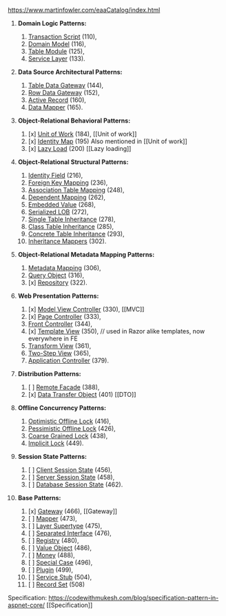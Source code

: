 
https://www.martinfowler.com/eaaCatalog/index.html

1) **Domain Logic Patterns:**
	1) [Transaction Script](https://www.martinfowler.com/eaaCatalog/transactionScript.html) (110), 
	2) [Domain Model](https://www.martinfowler.com/eaaCatalog/domainModel.html) (116),
	3) [Table Module](https://www.martinfowler.com/eaaCatalog/tableModule.html) (125),
	4) [Service Layer](https://www.martinfowler.com/eaaCatalog/serviceLayer.html) (133).
2) **Data Source Architectural Patterns:**
	1) [Table Data Gateway](https://www.martinfowler.com/eaaCatalog/tableDataGateway.html) (144),
	2) [Row Data Gateway](https://www.martinfowler.com/eaaCatalog/rowDataGateway.html) (152),
	3) [Active Record](https://www.martinfowler.com/eaaCatalog/activeRecord.html) (160),
	4) [Data Mapper](https://www.martinfowler.com/eaaCatalog/dataMapper.html) (165).

3) **Object-Relational Behavioral Patterns:**
	1) [x] [Unit of Work](https://www.martinfowler.com/eaaCatalog/unitOfWork.html) (184), [[Unit of work]]
	2) [x] [Identity Map](https://www.martinfowler.com/eaaCatalog/identityMap.html) (195)  Also mentioned in [[Unit of work]]
	3) [x] [Lazy Load](https://www.martinfowler.com/eaaCatalog/lazyLoad.html) (200) [[Lazy loading]]

4) **Object-Relational Structural Patterns:**
	1) [Identity Field](https://www.martinfowler.com/eaaCatalog/identityField.html) (216), 
	2) [Foreign Key Mapping](https://www.martinfowler.com/eaaCatalog/foreignKeyMapping.html) (236), 
	3) [Association Table Mapping](https://www.martinfowler.com/eaaCatalog/associationTableMapping.html) (248),
	4) [Dependent Mapping](https://www.martinfowler.com/eaaCatalog/dependentMapping.html) (262), 
	5) [Embedded Value](https://www.martinfowler.com/eaaCatalog/embeddedValue.html) (268),
	6) [Serialized LOB](https://www.martinfowler.com/eaaCatalog/serializedLOB.html) (272), 
	7) [Single Table Inheritance](https://www.martinfowler.com/eaaCatalog/singleTableInheritance.html) (278), 
	8) [Class Table Inheritance](https://www.martinfowler.com/eaaCatalog/classTableInheritance.html) (285),
	9) [Concrete Table Inheritance](https://www.martinfowler.com/eaaCatalog/concreteTableInheritance.html) (293),
	10) [Inheritance Mappers](https://www.martinfowler.com/eaaCatalog/inheritanceMappers.html) (302).

5) **Object-Relational Metadata Mapping Patterns:** 
	1) [Metadata Mapping](https://www.martinfowler.com/eaaCatalog/metadataMapping.html) (306), 
	2) [Query Object](https://www.martinfowler.com/eaaCatalog/queryObject.html) (316), 
	3) [x] [Repository](https://www.martinfowler.com/eaaCatalog/repository.html) (322).

6) **Web Presentation Patterns:** 
	1) [x] [Model View Controller](https://www.martinfowler.com/eaaCatalog/modelViewController.html) (330), [[MVC]]
	2) [x] [Page Controller](https://www.martinfowler.com/eaaCatalog/pageController.html) (333),
	3) [Front Controller](https://www.martinfowler.com/eaaCatalog/frontController.html) (344), 
	4) [x] [Template View](https://www.martinfowler.com/eaaCatalog/templateView.html) (350), // used in Razor alike templates, now everywhere in FE
	5) [Transform View](https://www.martinfowler.com/eaaCatalog/transformView.html) (361), 
	6) [Two-Step View](https://www.martinfowler.com/eaaCatalog/twoStepView.html) (365),
	7) [Application Controller](https://www.martinfowler.com/eaaCatalog/applicationController.html) (379).

7) **Distribution Patterns:**
	1) [ ] [Remote Facade](https://www.martinfowler.com/eaaCatalog/remoteFacade.html) (388),
	2) [x] [Data Transfer Object](https://www.martinfowler.com/eaaCatalog/dataTransferObject.html) (401) [[DTO]]

8) **Offline Concurrency Patterns:**
	1) [Optimistic Offline Lock](https://www.martinfowler.com/eaaCatalog/optimisticOfflineLock.html) (416),
	2) [Pessimistic Offline Lock](https://www.martinfowler.com/eaaCatalog/pessimisticOfflineLock.html) (426),
	3) [Coarse Grained Lock](https://www.martinfowler.com/eaaCatalog/coarseGrainedLock.html) (438),
	4) [Implicit Lock](https://www.martinfowler.com/eaaCatalog/implicitLock.html) (449).

9) **Session State Patterns:**
	1) [ ] [Client Session State](https://www.martinfowler.com/eaaCatalog/clientSessionState.html) (456),
	2) [ ] [Server Session State](https://www.martinfowler.com/eaaCatalog/serverSessionState.html) (458),
	3) [ ] [Database Session State](https://www.martinfowler.com/eaaCatalog/databaseSessionState.html) (462).

10) **Base Patterns:**
	1) [x] [Gateway](https://www.martinfowler.com/eaaCatalog/gateway.html) (466), [[Gateway]]
	2) [ ]  [Mapper](https://www.martinfowler.com/eaaCatalog/mapper.html) (473),
	3) [ ]  [Layer Supertype](https://www.martinfowler.com/eaaCatalog/layerSupertype.html) (475),
	4) [ ]  [Separated Interface](https://www.martinfowler.com/eaaCatalog/separatedInterface.html) (476),
	5) [ ]  [Registry](https://www.martinfowler.com/eaaCatalog/registry.html) (480), 
	6) [ ]  [Value Object](https://www.martinfowler.com/eaaCatalog/valueObject.html) (486),
	7) [ ]  [Money](https://www.martinfowler.com/eaaCatalog/money.html) (488), 
	8) [ ]  [Special Case](https://www.martinfowler.com/eaaCatalog/specialCase.html) (496),
	9) [ ]  [Plugin](https://www.martinfowler.com/eaaCatalog/plugin.html) (499),
	10) [ ]  [Service Stub](https://www.martinfowler.com/eaaCatalog/serviceStub.html) (504),
	11) [ ]  [Record Set](https://www.martinfowler.com/eaaCatalog/recordSet.html) (508)


Specification: https://codewithmukesh.com/blog/specification-pattern-in-aspnet-core/ [[Specification]]
